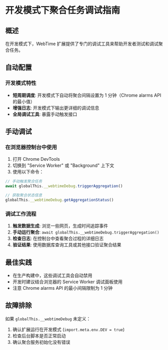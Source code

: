 # 开发模式下聚合任务调试指南

## 概述

在开发模式下，WebTime 扩展提供了专门的调试工具来帮助开发者测试和调试聚合任务。

## 自动配置

### 开发模式特性

- **短周期调度**: 开发模式下自动将聚合间隔设置为 1 分钟（Chrome alarms API 的最小值）
- **增强日志**: 开发模式下输出更详细的调试信息
- **全局调试工具**: 暴露手动触发接口

## 手动调试

### 在浏览器控制台中使用

1. 打开 Chrome DevTools
2. 切换到 "Service Worker" 或 "Background" 上下文
3. 使用以下命令：

```javascript
// 手动触发聚合任务
await globalThis.__webtimeDebug.triggerAggregation()

// 获取聚合状态信息  
globalThis.__webtimeDebug.getAggregationStatus()
```

### 调试工作流程

1. **触发数据生成**: 浏览一些网页，生成时间追踪事件
2. **手动运行聚合**: `await globalThis.__webtimeDebug.triggerAggregation()`
3. **检查日志**: 在控制台中查看聚合过程的详细日志
4. **验证结果**: 使用数据库查询工具或其他接口验证聚合结果

## 最佳实践

- 在生产构建中，这些调试工具会自动禁用
- 开发时建议结合浏览器的 Service Worker 调试面板使用
- 注意 Chrome alarms API 的最小间隔限制为 1 分钟

## 故障排除

如果 `globalThis.__webtimeDebug` 未定义：
1. 确认扩展运行在开发模式 (`import.meta.env.DEV = true`)
2. 检查后台脚本是否正常启动
3. 确认聚合服务初始化没有错误 